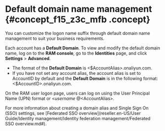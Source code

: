 # Default domain name management {#concept_f15_z3c_mfb .concept}

You can customize the logon name suffix through default domain name management to suit your business requirements.

Each account has a **Default Domain**. To view and modify the default domain name, log on to the **RAM console**, go to the **Identities** page, and click **Settings** \> **Advanced**.

-   The format of the **Default Domain** is <$AccountAlias\>.onaliyun.com.
-   If you have not set any account alias, the account alias is set to AccountID by default and the **Default Domain** is in the following format: <$AccountID\>.onaliyun.com.

On the RAM user logon page, users can log on using the User Principal Name \(UPN\) format or <$username\>@<$AccountAlias\>.

For more information about creating a domain alias and Single Sign On \(SSO\) settings, see [Federated SSO overview](reseller.en-US/User Guide/Identity management/Identity federation management/Federated SSO overview.md#).

